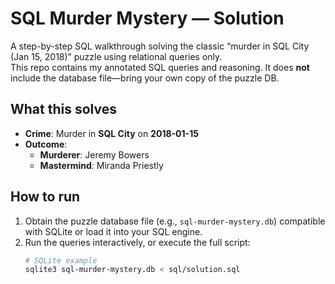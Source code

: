 # SQL Murder Mystery — Solution

A step-by-step SQL walkthrough solving the classic “murder in SQL City (Jan 15, 2018)” puzzle using relational queries only.  
This repo contains my annotated SQL queries and reasoning. It does **not** include the database file—bring your own copy of the puzzle DB.

## What this solves
- **Crime**: Murder in **SQL City** on **2018-01-15**  
- **Outcome**:
  - **Murderer**: Jeremy Bowers  
  - **Mastermind**: Miranda Priestly

## How to run
1. Obtain the puzzle database file (e.g., `sql-murder-mystery.db`) compatible with SQLite or load it into your SQL engine.
2. Run the queries interactively, or execute the full script:
   ```bash
   # SQLite example
   sqlite3 sql-murder-mystery.db < sql/solution.sql
